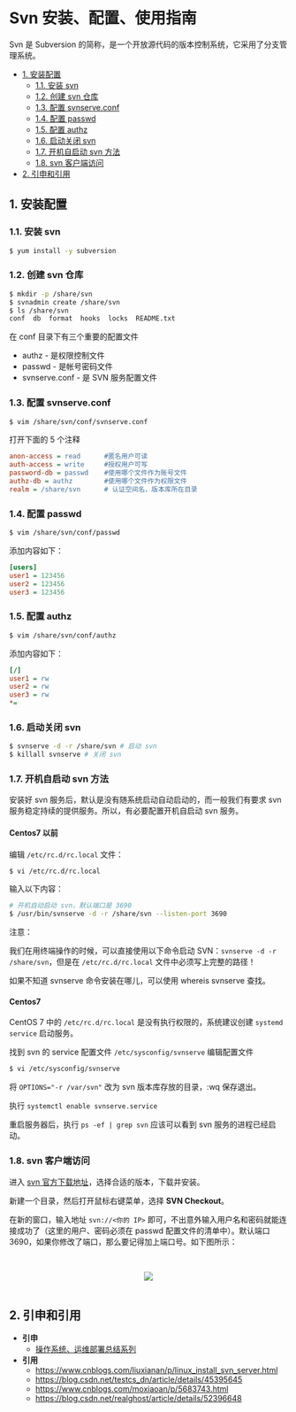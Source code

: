 # Svn 安装、配置、使用指南

Svn 是 Subversion 的简称，是一个开放源代码的版本控制系统，它采用了分支管理系统。

<!-- TOC depthFrom:2 depthTo:3 -->

- [1. 安装配置](#1-安装配置)
    - [1.1. 安装 svn](#11-安装-svn)
    - [1.2. 创建 svn 仓库](#12-创建-svn-仓库)
    - [1.3. 配置 svnserve.conf](#13-配置-svnserveconf)
    - [1.4. 配置 passwd](#14-配置-passwd)
    - [1.5. 配置 authz](#15-配置-authz)
    - [1.6. 启动关闭 svn](#16-启动关闭-svn)
    - [1.7. 开机自启动 svn 方法](#17-开机自启动-svn-方法)
    - [1.8. svn 客户端访问](#18-svn-客户端访问)
- [2. 引申和引用](#2-引申和引用)

<!-- /TOC -->

## 1. 安装配置

### 1.1. 安装 svn

```sh
$ yum install -y subversion
```

### 1.2. 创建 svn 仓库

```sh
$ mkdir -p /share/svn
$ svnadmin create /share/svn
$ ls /share/svn
conf  db  format  hooks  locks  README.txt
```

在 conf 目录下有三个重要的配置文件

- authz - 是权限控制文件
- passwd - 是帐号密码文件
- svnserve.conf - 是 SVN 服务配置文件

### 1.3. 配置 svnserve.conf

```sh
$ vim /share/svn/conf/svnserve.conf
```

打开下面的 5 个注释

```ini
anon-access = read      #匿名用户可读
auth-access = write     #授权用户可写
password-db = passwd    #使用哪个文件作为账号文件
authz-db = authz        #使用哪个文件作为权限文件
realm = /share/svn      # 认证空间名，版本库所在目录
```

### 1.4. 配置 passwd

```sh
$ vim /share/svn/conf/passwd
```

添加内容如下：

```ini
[users]
user1 = 123456
user2 = 123456
user3 = 123456
```

### 1.5. 配置 authz

```sh
$ vim /share/svn/conf/authz
```

添加内容如下：

```ini
[/]
user1 = rw
user2 = rw
user3 = rw
*=
```

### 1.6. 启动关闭 svn

```sh
$ svnserve -d -r /share/svn # 启动 svn
$ killall svnserve # 关闭 svn
```

### 1.7. 开机自启动 svn 方法

安装好 svn 服务后，默认是没有随系统启动自动启动的，而一般我们有要求 svn 服务稳定持续的提供服务。所以，有必要配置开机自启动 svn 服务。

#### Centos7 以前

编辑 `/etc/rc.d/rc.local` 文件：

```sh
$ vi /etc/rc.d/rc.local
```

输入以下内容：

```sh
# 开机自动启动 svn，默认端口是 3690
$ /usr/bin/svnserve -d -r /share/svn --listen-port 3690
```

注意：

我们在用终端操作的时候，可以直接使用以下命令启动 SVN：`svnserve -d -r /share/svn`，但是在 `/etc/rc.d/rc.local` 文件中必须写上完整的路径！

如果不知道 svnserve 命令安装在哪儿，可以使用 whereis svnserve 查找。

#### Centos7

CentOS 7 中的 `/etc/rc.d/rc.local` 是没有执行权限的，系统建议创建 `systemd service` 启动服务。

找到 svn 的 service 配置文件 `/etc/sysconfig/svnserve` 编辑配置文件

```sh
$ vi /etc/sysconfig/svnserve
```

将 `OPTIONS="-r /var/svn"` 改为 svn 版本库存放的目录，:wq 保存退出。

执行 `systemctl enable svnserve.service`

重启服务器后，执行 `ps -ef | grep svn` 应该可以看到 svn 服务的进程已经启动。

### 1.8. svn 客户端访问

进入 [svn 官方下载地址](https://tortoisesvn.net/downloads.html)，选择合适的版本，下载并安装。

新建一个目录，然后打开鼠标右键菜单，选择 **SVN Checkout**。

在新的窗口，输入地址 `svn://<你的 IP>` 即可，不出意外输入用户名和密码就能连接成功了（这里的用户、密码必须在 passwd 配置文件的清单中）。默认端口 3690，如果你修改了端口，那么要记得加上端口号。如下图所示：

<br><div align="center"><img src="https://raw.githubusercontent.com/dunwu/images/master/snap/20190129175443.png"/></div><br>

## 2. 引申和引用

- **引申**
  - [操作系统、运维部署总结系列](https://github.com/dunwu/OS)
- **引用**
  - https://www.cnblogs.com/liuxianan/p/linux_install_svn_server.html
  - https://blog.csdn.net/testcs_dn/article/details/45395645
  - https://www.cnblogs.com/moxiaoan/p/5683743.html
  - https://blog.csdn.net/realghost/article/details/52396648
